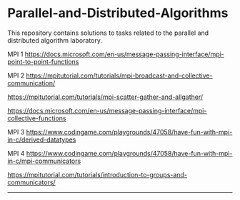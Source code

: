 # Parallel-and-Distributed-Algorithms

This repository contains solutions to tasks related to the parallel and distributed algorithm laboratory.


MPI 1 https://docs.microsoft.com/en-us/message-passing-interface/mpi-point-to-point-functions



MPI 2 https://mpitutorial.com/tutorials/mpi-broadcast-and-collective-communication/

  https://mpitutorial.com/tutorials/mpi-scatter-gather-and-allgather/  
      
  https://docs.microsoft.com/en-us/message-passing-interface/mpi-collective-functions
      

MPI 3 https://www.codingame.com/playgrounds/47058/have-fun-with-mpi-in-c/derived-datatypes



MPI 4  https://www.codingame.com/playgrounds/47058/have-fun-with-mpi-in-c/mpi-communicators

   https://mpitutorial.com/tutorials/introduction-to-groups-and-communicators/

---
